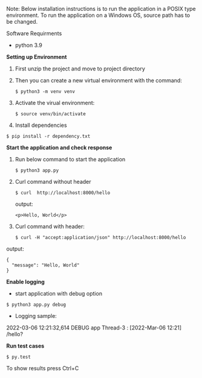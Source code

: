 Note: Below installation instructions is to run the application in a POSIX type environment. To run the application on a Windows OS, source path has to be changed.

Software Requirments

* python 3.9

**Setting up Environment**

1. First unzip the project and move to project directory
2. Then you can create a new virtual environment with the command:

   ```
   $ python3 -m venv venv
   ```
3. Activate the virual environment:

   ```
   $ source venv/bin/activate
   ```
4. Install dependencies

```
$ pip install -r dependency.txt
```

**Start the application and check response**

1. Run below command to start the application

   ```
   $ python3 app.py
   ```
2. Curl command without header

   ```
   $ curl  http://localhost:8000/hello
   ```

   output:

   ```
   <p>Hello, World</p>
   ```
3. Curl command with header:

   ```
   $ curl -H "accept:application/json" http://localhost:8000/hello
   ```

output:

```
{ 
  "message": "Hello, World"
}
```

**Enable logging**

* start application with debug option

```
$ python3 app.py debug
```

* Logging sample:

2022-03-06 12:21:32,614 DEBUG app Thread-3 : [2022-Mar-06 12:21] /hello?

**Run test cases**

```
$ py.test
```

To show results press Ctrl+C
